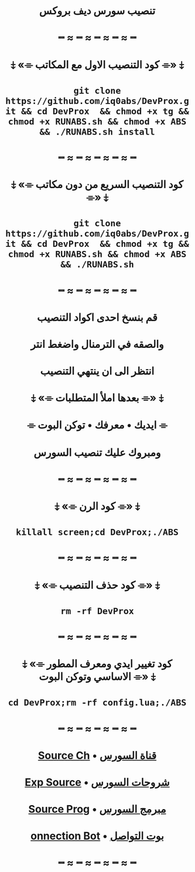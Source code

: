 # <p align="center" > تنصيب سورس ديف بروكس
# <p align="center" > ┉ ≈ ┉ ≈ ┉ ≈ ┉ ≈ ┉
# <p align="center" > ⤈ «⌯ كود التنصيب الاول مع المكاتب ⌯» ⤈
# <p align="center" > `git clone https://github.com/iq0abs/DevProx.git && cd DevProx  && chmod +x tg && chmod +x RUNABS.sh && chmod +x ABS && ./RUNABS.sh install`
# <p align="center" > ┉ ≈ ┉ ≈ ┉ ≈ ┉ ≈ ┉
# <p align="center" > ⤈ «⌯ كود التنصيب السريع من دون مكاتب ⌯» ⤈
# <p align="center" > `git clone https://github.com/iq0abs/DevProx.git && cd DevProx  && chmod +x tg && chmod +x RUNABS.sh && chmod +x ABS && ./RUNABS.sh`
# <p align="center" > ┉ ≈ ┉ ≈ ┉ ≈ ┉ ≈ ┉
# <p align="center" > قم بنسخ احدى اكواد التنصيب
# <p align="center" > والصقه في الترمنال واضغط انتر
# <p align="center" > انتظر الى ان ينتهي التنصيب
# <p align="center" > ⤈ «⌯ بعدها املأ المتطلبات ⌯» ⤈
# <p align="center" > ⌯ ايديك • معرفك • توكن البوت ⌯
# <p align="center" > ومبروك عليك تنصيب السورس
# <p align="center" > ┉ ≈ ┉ ≈ ┉ ≈ ┉ ≈ ┉
# <p align="center" > ⤈ «⌯ كود الرن ⌯» ⤈
# <p align="center" > `killall screen;cd DevProx;./ABS`
# <p align="center" > ┉ ≈ ┉ ≈ ┉ ≈ ┉ ≈ ┉
# <p align="center" > ⤈ «⌯ كود حذف التنصيب ⌯» ⤈
# <p align="center" > `rm -rf DevProx`
# <p align="center" > ┉ ≈ ┉ ≈ ┉ ≈ ┉ ≈ ┉
# <p align="center" > ⤈ «⌯ كود تغيير ايدي ومعرف المطور الاساسي وتوكن البوت ⌯» ⤈
# <p align="center" > `cd DevProx;rm -rf config.lua;./ABS`
# <p align="center" > ┉ ≈ ┉ ≈ ┉ ≈ ┉ ≈ ┉
# <p align="center" > [Source Ch](https://t.me/Dev_Prox) • [قناة السورس](https://t.me/Dev_Prox)
# <p align="center" > [Exp Source](https://t.me/Exp_Dev) • [شروحات السورس](https://t.me/Exp_Dev)
# <p align="center" > [Source Prog](https://t.me/IQ_ABS) • [مبرمج السورس](https://t.me/IQ_ABS)
# <p align="center" > [onnection Bot](https://t.me/IQA_bot) • [بوت التواصل](https://t.me/IQA_bot)
# <p align="center" > ┉ ≈ ┉ ≈ ┉ ≈ ┉ ≈ ┉
